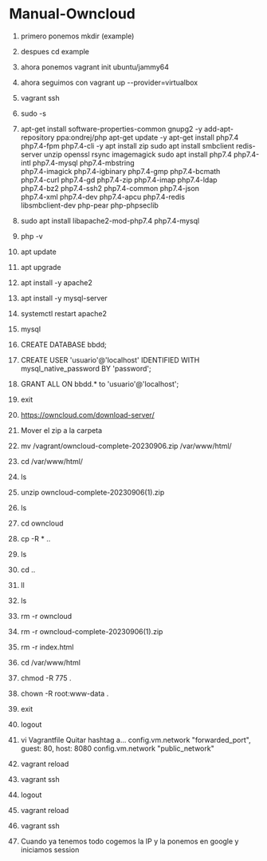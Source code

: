 # Manual-Owncloud
1. primero ponemos mkdir (example)

2. despues cd example

3. ahora ponemos vagrant init ubuntu/jammy64

4. ahora seguimos con vagrant up --provider=virtualbox

5. vagrant ssh

6. sudo -s

7. apt-get install software-properties-common gnupg2 -y
add-apt-repository ppa:ondrej/php
apt-get update -y
apt-get install php7.4 php7.4-fpm php7.4-cli -y
apt install zip
sudo apt install smbclient redis-server unzip openssl rsync imagemagick
sudo apt install php7.4 php7.4-intl php7.4-mysql php7.4-mbstring \
   php7.4-imagick php7.4-igbinary php7.4-gmp php7.4-bcmath \
   php7.4-curl php7.4-gd php7.4-zip php7.4-imap php7.4-ldap \
   php7.4-bz2 php7.4-ssh2 php7.4-common php7.4-json \
   php7.4-xml php7.4-dev php7.4-apcu php7.4-redis \
   libsmbclient-dev php-pear php-phpseclib


8. sudo apt install libapache2-mod-php7.4 php7.4-mysql

9. php -v

10. apt update

11. apt upgrade

12. apt install -y apache2

13. apt install -y mysql-server

14. systemctl restart apache2

15. mysql

16. CREATE DATABASE bbdd;

17. CREATE USER 'usuario'@'localhost' IDENTIFIED WITH mysql_native_password BY 'password';

18. GRANT ALL ON bbdd.* to 'usuario'@'localhost';

19. exit

20. https://owncloud.com/download-server/ 
 
21. Mover el zip a la carpeta

22. mv /vagrant/owncloud-complete-20230906.zip /var/www/html/

23. cd /var/www/html/

24. ls

25. unzip owncloud-complete-20230906\(1\).zip

26. ls

27. cd owncloud

28. cp -R * ..

29. ls
30. cd ..

31. ll

32. ls

33. rm -r owncloud

34. rm -r owncloud-complete-20230906\(1\).zip

35. rm -r index.html

36. cd /var/www/html

37. chmod -R 775 .

38. chown -R root:www-data .

39. exit

40. logout

41. vi Vagrantfile
Quitar hashtag a...
config.vm.network "forwarded_port", guest: 80, host: 8080
config.vm.network "public_network"

42. vagrant reload

43. vagrant ssh

44. logout

45. vagrant reload

46. vagrant ssh

47. Cuando ya tenemos todo cogemos la IP y la ponemos en google y iniciamos session

